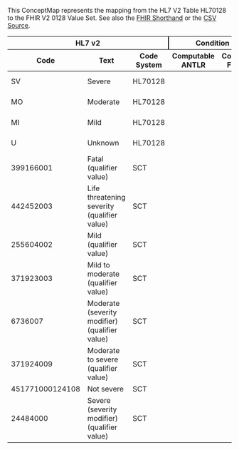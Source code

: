
This ConceptMap represents the mapping from the HL7 V2 Table HL70128 to the FHIR V2 0128 Value Set. See also the <a href='https://github.com/HL7/v2-to-fhir/blob/master/tank/Table HL70128[original] to V2 0128.fsh'>FHIR Shorthand</a> or the <a href='https://github.com/HL7/v2-to-fhir/blob/master/mappings/codesystems/HL7 Concept Map_ AllergySeverity[AllergyIntolerance.criticality-original] - Sheet1.csv'>CSV Source</a>.
<table class='grid'><thead>
<tr><th colspan='3' style='border-right: 2px solid black;'>HL7 v2</th><th colspan='3' style='border-right: 2px solid black;'>Condition (IF True, args)</th><th colspan='4'>HL7 FHIR</th><th rowspan='2'>Comments</th></tr>
<tr><th>Code</th><th>Text</th><th>Code System</th><th>Computable ANTLR</th><th>Computable FHIRPath</th><th>Narrative</th><th>Code</th><th>Proposed Extension</th><th>Display</th><th>Code System</th></tr></thead>
<tbody>
<tr><td>SV</td><td>Severe</td><td style='border-right: 2px'>HL70128</td><td style='border-right: 2px'></td><td style='border-right: 2px'></td><td style='border-right: 2px'></td><td>SV</td><td style='border-right: 2px'></td><td>Severe</td><td><a href='https://hl7.org/fhir/R4/v2/0128/index.html'>http://terminology.hl7.org/CodeSystem/v2-0128</a></td><td style='border-right: 2px'></td></tr>
<tr><td>MO</td><td>Moderate</td><td style='border-right: 2px'>HL70128</td><td style='border-right: 2px'></td><td style='border-right: 2px'></td><td style='border-right: 2px'></td><td>MO</td><td style='border-right: 2px'></td><td>Moderate</td><td><a href='https://hl7.org/fhir/R4/v2/0128/index.html'>http://terminology.hl7.org/CodeSystem/v2-0128</a></td><td style='border-right: 2px'></td></tr>
<tr><td>MI</td><td>Mild</td><td style='border-right: 2px'>HL70128</td><td style='border-right: 2px'></td><td style='border-right: 2px'></td><td style='border-right: 2px'></td><td>MI</td><td style='border-right: 2px'></td><td>Mild</td><td><a href='https://hl7.org/fhir/R4/v2/0128/index.html'>http://terminology.hl7.org/CodeSystem/v2-0128</a></td><td style='border-right: 2px'></td></tr>
<tr><td>U</td><td>Unknown</td><td style='border-right: 2px'>HL70128</td><td style='border-right: 2px'></td><td style='border-right: 2px'></td><td style='border-right: 2px'></td><td>U</td><td style='border-right: 2px'></td><td>Unknown</td><td><a href='https://hl7.org/fhir/R4/v2/0128/index.html'>http://terminology.hl7.org/CodeSystem/v2-0128</a></td><td style='border-right: 2px'></td></tr>
<tr><td>399166001</td><td>Fatal (qualifier value)</td><td style='border-right: 2px'>SCT</td><td style='border-right: 2px'></td><td style='border-right: 2px'></td><td style='border-right: 2px'></td><td>399166001</td><td style='border-right: 2px'></td><td>Fatal (qualifier value)</td><td><a href='http://snomed.info/sct'>http://snomed.info/sct</a></td><td style='border-right: 2px'></td></tr>
<tr><td>442452003</td><td>Life threatening severity (qualifier value)</td><td style='border-right: 2px'>SCT</td><td style='border-right: 2px'></td><td style='border-right: 2px'></td><td style='border-right: 2px'></td><td>442452003</td><td style='border-right: 2px'></td><td>Life threatening severity (qualifier value)</td><td><a href='http://snomed.info/sct'>http://snomed.info/sct</a></td><td style='border-right: 2px'></td></tr>
<tr><td>255604002</td><td>Mild (qualifier value)</td><td style='border-right: 2px'>SCT</td><td style='border-right: 2px'></td><td style='border-right: 2px'></td><td style='border-right: 2px'></td><td>255604002</td><td style='border-right: 2px'></td><td>Mild (qualifier value)</td><td><a href='http://snomed.info/sct'>http://snomed.info/sct</a></td><td style='border-right: 2px'></td></tr>
<tr><td>371923003</td><td>Mild to moderate (qualifier value)</td><td style='border-right: 2px'>SCT</td><td style='border-right: 2px'></td><td style='border-right: 2px'></td><td style='border-right: 2px'></td><td>371923003</td><td style='border-right: 2px'></td><td>Mild to moderate (qualifier value)</td><td><a href='http://snomed.info/sct'>http://snomed.info/sct</a></td><td style='border-right: 2px'></td></tr>
<tr><td>6736007</td><td>Moderate (severity modifier) (qualifier value)</td><td style='border-right: 2px'>SCT</td><td style='border-right: 2px'></td><td style='border-right: 2px'></td><td style='border-right: 2px'></td><td>6736007</td><td style='border-right: 2px'></td><td>Moderate (severity modifier) (qualifier value)</td><td><a href='http://snomed.info/sct'>http://snomed.info/sct</a></td><td style='border-right: 2px'></td></tr>
<tr><td>371924009</td><td>Moderate to severe (qualifier value)</td><td style='border-right: 2px'>SCT</td><td style='border-right: 2px'></td><td style='border-right: 2px'></td><td style='border-right: 2px'></td><td>371924009</td><td style='border-right: 2px'></td><td>Moderate to severe (qualifier value)</td><td><a href='http://snomed.info/sct'>http://snomed.info/sct</a></td><td style='border-right: 2px'></td></tr>
<tr><td>451771000124108</td><td>Not severe</td><td style='border-right: 2px'>SCT</td><td style='border-right: 2px'></td><td style='border-right: 2px'></td><td style='border-right: 2px'></td><td>451771000124108</td><td style='border-right: 2px'></td><td>Not severe</td><td><a href='http://snomed.info/sct'>http://snomed.info/sct</a></td><td style='border-right: 2px'></td></tr>
<tr><td>24484000</td><td>Severe (severity modifier) (qualifier value)</td><td style='border-right: 2px'>SCT</td><td style='border-right: 2px'></td><td style='border-right: 2px'></td><td style='border-right: 2px'></td><td>24484000</td><td style='border-right: 2px'></td><td>Severe (severity modifier) (qualifier value)</td><td><a href='http://snomed.info/sct'>http://snomed.info/sct</a></td><td style='border-right: 2px'></td></tr>
</tbody></table>
